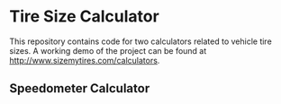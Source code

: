 Tire Size Calculator
====================

This repository contains code for two calculators related to vehicle tire sizes.  A working demo of the project can be found at http://www.sizemytires.com/calculators.

<h2>Speedometer Calculator</h2>


